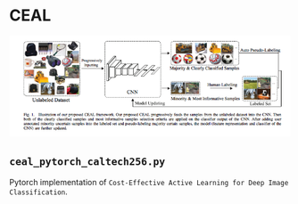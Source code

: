 
# CEAL

![](./readme/CEAL.png)


## `ceal_pytorch_caltech256.py`

Pytorch implementation of `Cost-Effective Active Learning for Deep Image Classification`.


